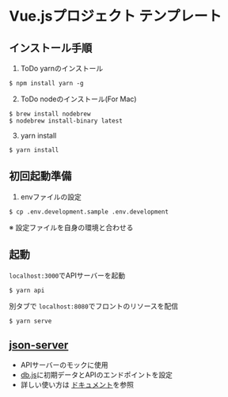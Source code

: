 # Vue.jsプロジェクト テンプレート

## インストール手順

1. ToDo yarnのインストール
```$xslt
$ npm install yarn -g
```
2. ToDo nodeのインストール(For Mac)
```$xslt
$ brew install nodebrew
$ nodebrew install-binary latest
```
3. yarn install
```$xslt
$ yarn install
```

## 初回起動準備
1. envファイルの設定
```$xslt
$ cp .env.development.sample .env.development
```
※ 設定ファイルを自身の環境と合わせる

## 起動

`localhost:3000`でAPIサーバーを起動
```
$ yarn api
```

別タブで `localhost:8080`でフロントのリソースを配信
```
$ yarn serve
```

## [json-server](https://github.com/typicode/json-server)
- APIサーバーのモックに使用
- [db.js](https://github.com/GuildWorks/titech-vue-template/blob/master/db.js)に初期データとAPIのエンドポイントを設定
- 詳しい使い方は [ドキュメント](https://github.com/typicode/json-server)を参照
